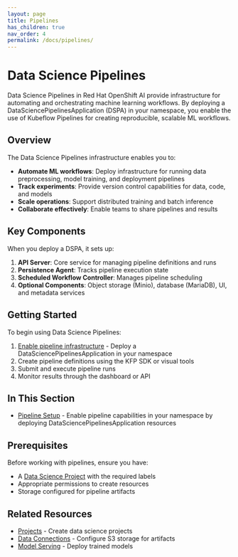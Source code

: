 ```yaml
---
layout: page
title: Pipelines
has_children: true
nav_order: 4
permalink: /docs/pipelines/
---
```


# Data Science Pipelines

Data Science Pipelines in Red Hat OpenShift AI provide infrastructure for automating and orchestrating machine learning workflows. By deploying a DataSciencePipelinesApplication (DSPA) in your namespace, you enable the use of Kubeflow Pipelines for creating reproducible, scalable ML workflows.

## Overview

The Data Science Pipelines infrastructure enables you to:
- **Automate ML workflows**: Deploy infrastructure for running data preprocessing, model training, and deployment pipelines
- **Track experiments**: Provide version control capabilities for data, code, and models
- **Scale operations**: Support distributed training and batch inference
- **Collaborate effectively**: Enable teams to share pipelines and results

## Key Components

When you deploy a DSPA, it sets up:
1. **API Server**: Core service for managing pipeline definitions and runs
2. **Persistence Agent**: Tracks pipeline execution state
3. **Scheduled Workflow Controller**: Manages pipeline scheduling
4. **Optional Components**: Object storage (Minio), database (MariaDB), UI, and metadata services

## Getting Started

To begin using Data Science Pipelines:

1. [Enable pipeline infrastructure](/docs/pipelines/setup/) - Deploy a DataSciencePipelinesApplication in your namespace
2. Create pipeline definitions using the KFP SDK or visual tools
3. Submit and execute pipeline runs
4. Monitor results through the dashboard or API

## In This Section

- [Pipeline Setup](/docs/pipelines/setup/) - Enable pipeline capabilities in your namespace by deploying DataSciencePipelinesApplication resources

## Prerequisites

Before working with pipelines, ensure you have:
- A [Data Science Project](/docs/projects/) with the required labels
- Appropriate permissions to create resources
- Storage configured for pipeline artifacts

## Related Resources

- [Projects](/docs/projects/) - Create data science projects
- [Data Connections](/docs/data-connections/) - Configure S3 storage for artifacts
- [Model Serving](/docs/serving/) - Deploy trained models